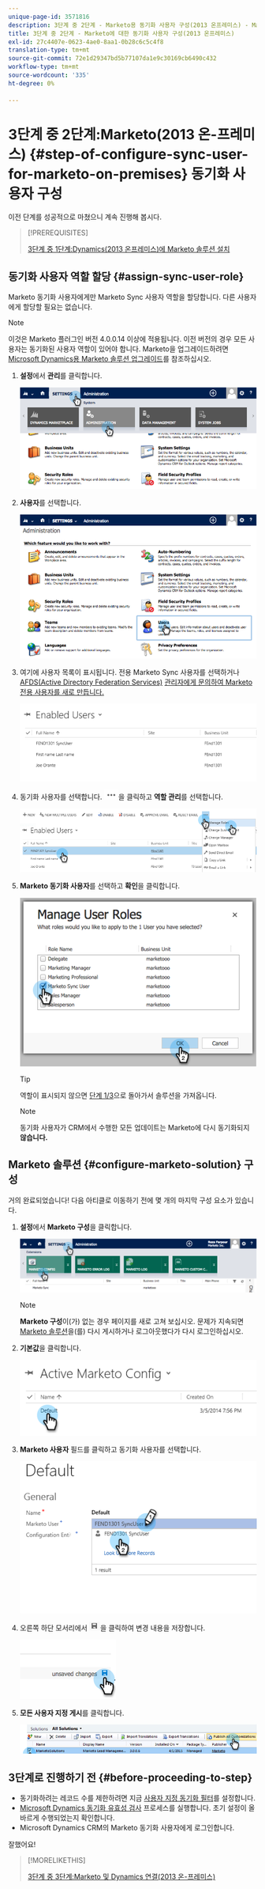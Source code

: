 ```yaml
---
unique-page-id: 3571816
description: 3단계 중 2단계 - Marketo용 동기화 사용자 구성(2013 온프레미스) - Marketo 문서 - 제품 설명서
title: 3단계 중 2단계 - Marketo에 대한 동기화 사용자 구성(2013 온프레미스)
exl-id: 27c4407e-0623-4ae0-8aa1-0b28c6c5c4f8
translation-type: tm+mt
source-git-commit: 72e1d29347bd5b77107da1e9c30169cb6490c432
workflow-type: tm+mt
source-wordcount: '335'
ht-degree: 0%

---
```


# 3단계 중 2단계:Marketo(2013 온-프레미스) {#step-of-configure-sync-user-for-marketo-on-premises} 동기화 사용자 구성

이전 단계를 성공적으로 마쳤으니 계속 진행해 봅시다.

>[!PREREQUISITES]
>
>[3단계 중 1단계:Dynamics(2013 온프레미스)에 Marketo 솔루션 설치](/help/marketo/product-docs/crm-sync/microsoft-dynamics-sync/sync-setup/microsoft-dynamics-2013-on-premises/step-1-of-3-install.md)

## 동기화 사용자 역할 할당 {#assign-sync-user-role}

Marketo 동기화 사용자에게만 Marketo Sync 사용자 역할을 할당합니다. 다른 사용자에게 할당할 필요는 없습니다.

>[!NOTE]
>
>이것은 Marketo 플러그인 버전 4.0.0.14 이상에 적용됩니다. 이전 버전의 경우 모든 사용자는 동기화된 사용자 역할이 있어야 합니다. Marketo을 업그레이드하려면 [Microsoft Dynamics용 Marketo 솔루션 업그레이드](/help/marketo/product-docs/crm-sync/microsoft-dynamics-sync/sync-setup/update-the-marketo-solution-for-microsoft-dynamics.md)를 참조하십시오.

1. **설정**&#x200B;에서 **관리**&#x200B;를 클릭합니다.

   ![](assets/image2014-12-11-11-3a13-3a19.png)

1. **사용자**&#x200B;를 선택합니다.

   ![](assets/image2014-12-11-11-3a13-3a29.png)

1. 여기에 사용자 목록이 표시됩니다. 전용 Marketo Sync 사용자를 선택하거나 [AFDS(Active Directory Federation Services)](https://msdn.microsoft.com/en-us/library/bb897402.aspx) [관리자에게 문의하여 Marketo 전용 사용자를 새로 만듭니다.](https://blogs.technet.com/b/askpfeplat/archive/2014/04/21/introduction-to-active-directory-federation-services-ad-fs-alternateloginid-feature.aspx)

   ![](assets/image2015-3-26-10-3a39-3a35.png)

1. 동기화 사용자를 선택합니다. ![](assets/image2015-3-26-11-3a16-3a22.png)을 클릭하고 **역할 관리**&#x200B;를 선택합니다.

   ![](assets/image2015-3-26-11-3a18-3a6.png)

1. **Marketo 동기화 사용자**&#x200B;를 선택하고 **확인**&#x200B;을 클릭합니다.

   ![](assets/image2014-12-11-11-3a14-3a52.png)

   >[!TIP]
   >
   >역할이 표시되지 않으면 [단계 1/3](/help/marketo/product-docs/crm-sync/microsoft-dynamics-sync/sync-setup/microsoft-dynamics-2013-on-premises/step-1-of-3-install.md)으로 돌아가서 솔루션을 가져옵니다.

   >[!NOTE]
   >
   >동기화 사용자가 CRM에서 수행한 모든 업데이트는 Marketo에 다시 동기화되지 **않습니다.**

## Marketo 솔루션 {#configure-marketo-solution} 구성

거의 완료되었습니다! 다음 아티클로 이동하기 전에 몇 개의 마지막 구성 요소가 있습니다.

1. **설정**&#x200B;에서 **Marketo 구성**&#x200B;을 클릭합니다.

   ![](assets/image2014-12-11-11-3a15-3a1.png)

   >[!NOTE]
   >
   >**Marketo 구성**&#x200B;이(가) 없는 경우 페이지를 새로 고쳐 보십시오. 문제가 지속되면 [Marketo 솔루션](/help/marketo/product-docs/crm-sync/microsoft-dynamics-sync/sync-setup/microsoft-dynamics-2013-on-premises/step-1-of-3-install.md)을(를) 다시 게시하거나 로그아웃했다가 다시 로그인하십시오.

1. **기본값**&#x200B;을 클릭합니다.

   ![](assets/image2015-3-26-11-3a30-3a20.png)

1. **Marketo 사용자** 필드를 클릭하고 동기화 사용자를 선택합니다.

   ![](assets/image2015-3-26-11-3a29-3a13.png)

1. 오른쪽 하단 모서리에서 ![](assets/image2015-3-13-15-3a10-3a11.png)을 클릭하여 변경 내용을 저장합니다.

   ![](assets/image2014-12-11-11-3a15-3a32.png)

1. **모든 사용자 지정 게시**&#x200B;를 클릭합니다.

   ![](assets/publish-all-customizations1.png)

## 3단계로 진행하기 전 {#before-proceeding-to-step}

* 동기화하려는 레코드 수를 제한하려면 지금 [사용자 지정 동기화 필터](/help/marketo/product-docs/crm-sync/microsoft-dynamics-sync/create-a-custom-dynamics-sync-filter.md)를 설정합니다.
* [Microsoft Dynamics 동기화 유효성 검사](/help/marketo/product-docs/crm-sync/microsoft-dynamics-sync/sync-setup/validate-microsoft-dynamics-sync.md) 프로세스를 실행합니다. 초기 설정이 올바르게 수행되었는지 확인합니다.
* Microsoft Dynamics CRM의 Marketo 동기화 사용자에게 로그인합니다.

잘했어요!

>[!MORELIKETHIS]
>
>[3단계 중 3단계:Marketo 및 Dynamics 연결(2013 온-프레미스)](/help/marketo/product-docs/crm-sync/microsoft-dynamics-sync/sync-setup/microsoft-dynamics-2013-on-premises/step-3-of-3-connect.md)
